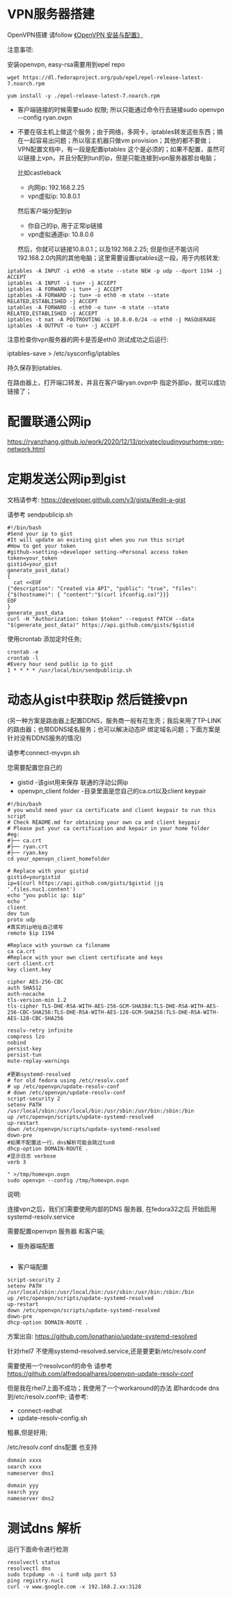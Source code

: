 # VPN服务器搭建
OpenVPN搭建 请follow [《OpenVPN 安装与配置》](https://www.jianshu.com/p/17a56994b74f)

注意事项:

安装openvpn, easy-rsa需要用到epel repo
```
wget https://dl.fedoraproject.org/pub/epel/epel-release-latest-7.noarch.rpm

yum install -y ./epel-release-latest-7.noarch.rpm
```

* 客户端链接的时候需要sudo 权限;  所以只能通过命令行去链接sudo openvpn --config ryan.ovpn
* 不要在宿主机上做这个服务；由于网络，多网卡，iptables转发这些东西；搞在一起容易出问题；所以宿主机器只做vm provision；其他的都不要做；
VPN配置文档中，有一段是配置iptables 这个是必须的；如果不配置，虽然可以链接上vpn，并且分配到tun的ip，但是只能连接到vpn服务器那台电脑；

    比如castleback
    * 内网ip: 192.168.2.25
    * vpn虚拟ip: 10.8.0.1
    
    然后客户端分配到ip
    * 你自己的ip, 用于正常ip链接
    * vpn虚拟通道ip: 10.8.0.6
	
    然后，你就可以链接10.8.0.1；以及192.168.2.25; 但是你还不能访问192.168.2.0内网的其他电脑；这里需要设置iptables这一段，用于内核转发:
```
iptables -A INPUT -i eth0 -m state --state NEW -p udp --dport 1194 -j ACCEPT
iptables -A INPUT -i tun+ -j ACCEPT
iptables -A FORWARD -i tun+ -j ACCEPT
iptables -A FORWARD -i tun+ -o eth0 -m state --state RELATED,ESTABLISHED -j ACCEPT
iptables -A FORWARD -i eth0 -o tun+ -m state --state RELATED,ESTABLISHED -j ACCEPT
iptables -t nat -A POSTROUTING -s 10.8.0.0/24 -o eth0 -j MASQUERADE
iptables -A OUTPUT -o tun+ -j ACCEPT
```


注意检查你vpn服务器的网卡是否是eth0
测试成功之后运行: 

iptables-save > /etc/sysconfig/iptables

持久保存到iptables.

在路由器上，打开端口转发，并且在客户端ryan.ovpn中 指定外部ip，就可以成功链接了；

# 配置联通公网ip
https://ryanzhang.github.io/work/2020/12/13/privatecloudinyourhome-vpn-network.html
# 定期发送公网ip到gist
文档请参考: https://developer.github.com/v3/gists/#edit-a-gist

请参考 sendpublicip.sh
```
#!/bin/bash
#Send your ip to gist
#It will update an existing gist when you run this script
#How to get your token
#github->setting->developer setting->Personal access token
token=your_token
gistid=your_gist
generate_post_data()
{
  cat <<EOF
{"description": "Created via API", "public": "true", "files": {"$(hostname)": { "content":"$(curl ifconfig.co)"}}}
EOF
}
generate_post_data
curl -H "Authorization: token $token" --request PATCH --data "$(generate_post_data)" https://api.github.com/gists/$gistid

```

使用crontab 添加定时任务;
```
crontab -e
crontab -l
#Every hour send public ip to gist
1 * * * * /usr/local/bin/sendpublicip.sh
```

# 动态从gist中获取ip 然后链接vpn
(另一种方案是路由器上配置DDNS，服务商一般有花生壳；我后来用了TP-LINK的路由器；也带DDNS域名服务；也可以解决动态IP 绑定域名问题；下面方案是针对没有DDNS服务的情况)

请参考connect-myvpn.sh



您需要配置您自己的
* gistid -该gist用来保存 联通的浮动公网ip
* openvpn_client folder -目录里面是您自己的ca.crt以及client keypair
```
#!/bin/bash
# you would need your ca certificate and client keypair to run this script
# Check README.md for obtaining your own ca and client keypair
# Please put your ca certification and kepair in your home folder
#eg:
#├── ca.crt
#├── ryan.crt
#├── ryan.key
cd your_openvpn_client_homefolder

# Replace with your gistid
gistid=yourgistid
ip=$(curl https://api.github.com/gists/$gistid |jq '.files.nuc1.content')
echo "you public ip: $ip"
echo "
client
dev tun
proto udp
#真实的ip地址自己填写
remote $ip 1194

#Replace with yourown ca filename
ca ca.crt
#Replace with your own client certificate and keys
cert client.crt
key client.key

cipher AES-256-CBC
auth SHA512
auth-nocache
tls-version-min 1.2
tls-cipher TLS-DHE-RSA-WITH-AES-256-GCM-SHA384:TLS-DHE-RSA-WITH-AES-256-CBC-SHA256:TLS-DHE-RSA-WITH-AES-128-GCM-SHA256:TLS-DHE-RSA-WITH-AES-128-CBC-SHA256

resolv-retry infinite
compress lzo
nobind
persist-key
persist-tun
mute-replay-warnings

#更新systemd-resolved
# for old fedora using /etc/resolv.conf
# up /etc/openvpn/update-resolv-conf
# down /etc/openvpn/update-resolv-conf
script-security 2
setenv PATH /usr/local/sbin:/usr/local/bin:/usr/sbin:/usr/bin:/sbin:/bin
up /etc/openvpn/scripts/update-systemd-resolved
up-restart
down /etc/openvpn/scripts/update-systemd-resolved
down-pre
#如果不配置这一行，dns解析可能会跳过tun0
dhcp-option DOMAIN-ROUTE .
#显示日志 verbose
verb 3

" >/tmp/homevpn.ovpn
sudo openvpn --config /tmp/homevpn.ovpn

```
说明:

连接vpn之后，我们们需要使用内部的DNS 服务器, 在fedora32之后 开始启用systemd-resolv.service

需要配置openvpn 服务器 和客户端;
* 服务器端配置
```bash
```
* 客户端配置
```
script-security 2
setenv PATH /usr/local/sbin:/usr/local/bin:/usr/sbin:/usr/bin:/sbin:/bin
up /etc/openvpn/scripts/update-systemd-resolved
up-restart
down /etc/openvpn/scripts/update-systemd-resolved
down-pre
dhcp-option DOMAIN-ROUTE .
```
方案出自: https://github.com/jonathanio/update-systemd-resolved

针对rhel7 不使用systemd-resolved.service,还是要更新/etc/resolv.conf

需要使用一个resolvconf的命令 请参考 https://github.com/alfredopalhares/openvpn-update-resolv-conf

但是我在rhel7上面不成功；我使用了一个workaround的办法 即hardcode dns到/etc/resolv.conf中; 请参考:
* connect-redhat
* update-resolv-config.sh 

粗暴,但是好用;

/etc/resolv.conf dns配置 也支持
```bash
domain xxxx
search xxxx
nameserver dns1

domain yyy
search yyy
nameserver dns2
```
# 测试dns 解析
运行下面命令进行检测

```
resolvectl status
resolvectl dns
sudo tcpdump -n -i tun0 udp port 53
ping registry.nuc1
curl -v www.google.com -x 192.168.2.xx:3128
```

